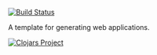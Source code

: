 [![Build Status](https://travis-ci.org/beardandcode/lein-template-web.svg)](https://travis-ci.org/beardandcode/lein-template-web)

A template for generating web applications.

[![Clojars Project](http://clojars.org/com.beardandcode.web/lein-template/latest-version.svg)](http://clojars.org/com.beardandcode.web/lein-template)
